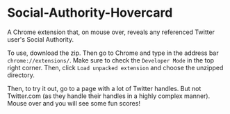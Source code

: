 Social-Authority-Hovercard
==========================

A Chrome extension that, on mouse over, reveals any referenced Twitter user's
Social Authority.

To use, download the zip. Then go to Chrome and type in the address bar
`chrome://extensions/`. Make sure to check the `Developer Mode` in the top
right corner. Then, click `Load unpacked extension` and choose the unzipped
directory.

Then, to try it out, go to a page with a lot of Twitter handles. But not
Twitter.com (as they handle their handles in a highly complex manner). Mouse
over and you will see some fun scores!
